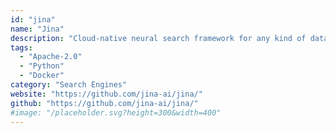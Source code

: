 ```yaml
---
id: "jina"
name: "Jina"
description: "Cloud-native neural search framework for any kind of data."
tags:
  - "Apache-2.0"
  - "Python"
  - "Docker"
category: "Search Engines"
website: "https://github.com/jina-ai/jina/"
github: "https://github.com/jina-ai/jina/"
#image: "/placeholder.svg?height=300&width=400"
---
```


